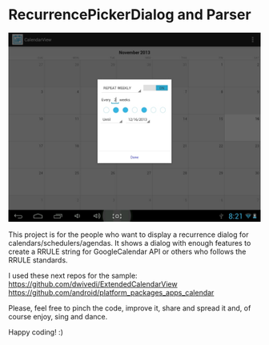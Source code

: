 RecurrencePickerDialog and Parser
=================================

![image](https://github.com/supermarcos/RecurrencePicker/blob/master/screenshot.jpeg)

This project is for the people who want to display a recurrence dialog for calendars/schedulers/agendas.
It shows a dialog with enough features to create a RRULE string for GoogleCalendar API or others who follows the RRULE standards.

I used these next repos for the sample:
https://github.com/dwivedi/ExtendedCalendarView
https://github.com/android/platform_packages_apps_calendar


Please, feel free to pinch the code, improve it, share and spread it and, of course enjoy, sing and dance.

Happy coding!
:)